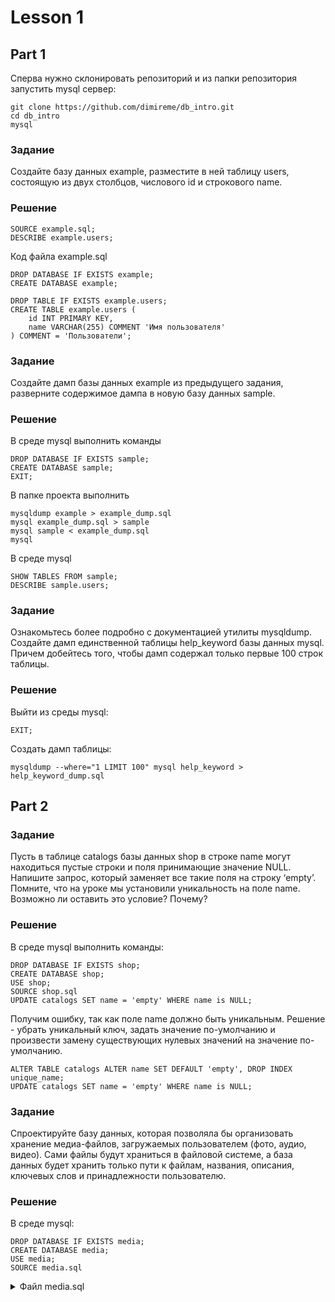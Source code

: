 # Lesson 1

## Part 1
Сперва нужно склонировать репозиторий и из папки репозитория запустить mysql сервер: 
```text
git clone https://github.com/dimireme/db_intro.git
cd db_intro
mysql
```
### Задание
Создайте базу данных example, разместите в ней таблицу users, состоящую из двух столбцов, числового id и строкового name.
### Решение
```mysql
SOURCE example.sql;
DESCRIBE example.users;
```
Код файла example.sql
```mysql
DROP DATABASE IF EXISTS example;
CREATE DATABASE example;

DROP TABLE IF EXISTS example.users;
CREATE TABLE example.users (
	id INT PRIMARY KEY,
	name VARCHAR(255) COMMENT 'Имя пользователя'
) COMMENT = 'Пользователи';
```

### Задание
 Создайте дамп базы данных example из предыдущего задания, разверните содержимое дампа в новую базу данных sample.
### Решение
В среде mysql выполнить команды
```mysql
DROP DATABASE IF EXISTS sample;
CREATE DATABASE sample;
EXIT;
```
В папке проекта выполнить
```text
mysqldump example > example_dump.sql
mysql example_dump.sql > sample
mysql sample < example_dump.sql
mysql
```
В среде mysql
```mysql
SHOW TABLES FROM sample;
DESCRIBE sample.users; 
```

### Задание
Ознакомьтесь более подробно с документацией утилиты mysqldump. Создайте дамп единственной таблицы help_keyword базы данных mysql. Причем добейтесь того, чтобы дамп содержал только первые 100 строк таблицы.
### Решение
Выйти из среды mysql:
```mysql
EXIT;
```
Создать дамп таблицы:
```text
mysqldump --where="1 LIMIT 100" mysql help_keyword > help_keyword_dump.sql
```

## Part 2

### Задание
Пусть в таблице catalogs базы данных shop в строке name могут находиться пустые строки и поля принимающие значение NULL. Напишите запрос, который заменяет все такие поля на строку ‘empty’. Помните, что на уроке мы установили уникальность на поле name. Возможно ли оставить это условие? Почему?
### Решение
В среде mysql выполнить команды:
```mysql
DROP DATABASE IF EXISTS shop;
CREATE DATABASE shop;
USE shop;
SOURCE shop.sql
UPDATE catalogs SET name = 'empty' WHERE name is NULL;
```
Получим ошибку, так как поле name должно быть уникальным. Решение - убрать уникальный ключ, задать значение по-умолчанию и произвести замену существующих нулевых значений на значение по-умолчанию.
```mysql
ALTER TABLE catalogs ALTER name SET DEFAULT 'empty', DROP INDEX unique_name;
UPDATE catalogs SET name = 'empty' WHERE name is NULL;
```



### Задание
Спроектируйте базу данных, которая позволяла бы организовать хранение медиа-файлов, загружаемых пользователем (фото, аудио, видео). Сами файлы будут храниться в файловой системе, а база данных будет хранить только пути к файлам, названия, описания, ключевых слов и принадлежности пользователю.
### Решение
В среде mysql:
```mysql
DROP DATABASE IF EXISTS media;
CREATE DATABASE media;
USE media;
SOURCE media.sql
```

<details><summary>Файл media.sql</summary>
<p>
```mysql
DROP TABLE IF EXISTS users;
CREATE TABLE users (
	id SERIAL PRIMARY KEY,
	name VARCHAR(255) COMMENT 'Имя пользователя'
) COMMENT = 'Пользователи';

DROP TABLE IF EXISTS paths;
CREATE TABLE paths (
	id SERIAL PRIMARY KEY,
	path VARCHAR(255) COMMENT 'Директория'
) COMMENT = 'Директории';

DROP TABLE IF EXISTS keywords;
CREATE TABLE keywords (
	id SERIAL PRIMARY KEY,
	keyword VARCHAR(255) COMMENT 'Ключевое слово'
) COMMENT = 'Список ключевых слов';

DROP TABLE IF EXISTS files;
CREATE TABLE files (
	id SERIAL PRIMARY KEY,
	name VARCHAR(255) COMMENT 'Название файла',
	path_id INT UNSIGNED,
	user_id INT UNSIGNED
) COMMENT = 'Медиа файлы';

DROP TABLE IF EXISTS file_keywords;
CREATE TABLE file_keywords (
    id SERIAL PRIMARY KEY,
	file_id INT UNSIGNED,
	keyword_id INT UNSIGNED
) COMMENT = 'Связь файлов и ключеывых слов';
```
</p>
</details>

### Задание
В учебной базе данных shop присутствует таблица catalogs. Пусть в базе данных sample имеется таблица cat, в которой могут присутствовать строки с такими же первичными ключами. Напишите запрос, который копирует данные из таблицы catalogs в таблицу cat, при этом для записей с конфликтующими первичными ключами в таблице cat должна производиться замена значениями из таблицы catalogs.
### Решене
